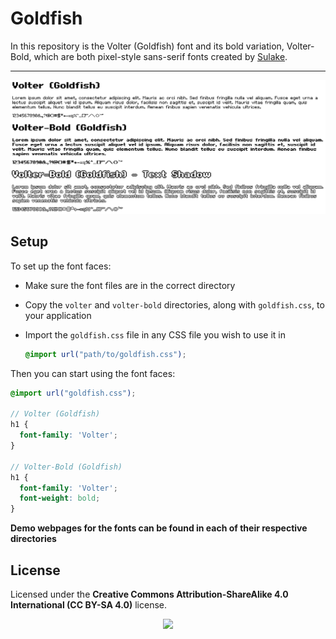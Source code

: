 # Goldfish

In this repository is the Volter (Goldfish) font and its bold variation, Volter-Bold, which are both pixel-style sans-serif fonts created by [Sulake](http://www.sulake.com/).

---

<img src="./demo.png">

## Setup

To set up the font faces:

- Make sure the font files are in the correct directory
- Copy the `volter` and `volter-bold` directories, along with `goldfish.css`, to your application
- Import the `goldfish.css` file in any CSS file you wish to use it in

  ```scss
  @import url("path/to/goldfish.css");
  ```

Then you can start using the font faces:

```scss
@import url("goldfish.css");

// Volter (Goldfish)
h1 {
  font-family: 'Volter';
}

// Volter-Bold (Goldfish)
h1 {
  font-family: 'Volter';
  font-weight: bold;
}
```

**Demo webpages for the fonts can be found in each of their respective directories**

## License

Licensed under the **Creative Commons Attribution-ShareAlike 4.0 International (CC BY-SA 4.0)** license.

<p align="center"><a href="https://creativecommons.org/licenses/by-sa/4.0/legalcode"><img src="https://mirrors.creativecommons.org/presskit/buttons/88x31/svg/by-sa.svg" width="100px"></a></p>